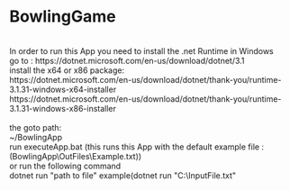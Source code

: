 # BowlingGame
<br/>
In order to run this App you need to install the .net Runtime in Windows<br/>
go to : https://dotnet.microsoft.com/en-us/download/dotnet/3.1<br/>
install the  x64 or x86 package:<br/>
https://dotnet.microsoft.com/en-us/download/dotnet/thank-you/runtime-3.1.31-windows-x64-installer<br/>
https://dotnet.microsoft.com/en-us/download/dotnet/thank-you/runtime-3.1.31-windows-x86-installer<br/>
<br/>
the goto path:<br/>
~/BowlingApp<br/>
run executeApp.bat (this runs this App with the default example file : (BowlingApp\OutFiles\Example.txt))<br/>
or run the following command<br/>
dotnet run "path to file" example(dotnet run "C:\InputFile.txt"<br/>
